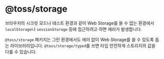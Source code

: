 # @toss/storage

브라우저의 시크릿 모드나 테스트 환경과 같이 Web Storage를 쓸 수 없는 환경에서 `localStorage`나 `sessionStorage` 등에 접근하려고 하면 에러가 발생합니다.

`@toss/storage` 패키지는 그런 환경에서도 에러 없이 Web Storage를 쓸 수 있도록 돕는 라이브러리입니다. `@toss/storage/typed`를 쓰면 타입 안전하게 스토리지의 값을 다룰 수 있습니다.
